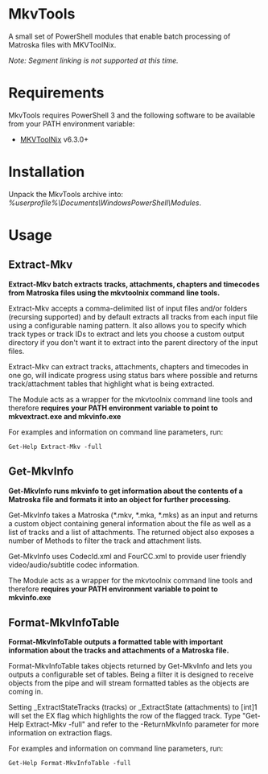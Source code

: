 MkvTools
========

A small set of PowerShell modules that enable batch processing of Matroska files with  MKVToolNix.

_Note: Segment linking is not supported at this time._

Requirements
============

MkvTools requires PowerShell 3 and the following software to be available from your PATH environment variable:

* [MKVToolNix](http://www.bunkus.org/videotools/mkvtoolnix/) v6.3.0+

Installation
============

Unpack the MkvTools archive into: _%userprofile%\Documents\WindowsPowerShell\Modules_.

Usage
=====

Extract-Mkv
-----------

**Extract-Mkv batch extracts tracks, attachments, chapters and timecodes from Matroska files using the mkvtoolnix command line tools.**


Extract-Mkv accepts a comma-delimited list of input files and/or folders (recursing supported) and by default extracts all tracks from each input file using a configurable naming pattern.
It also allows you to specify which track types or track IDs to extract and lets you choose a custom output directory if you don't want it to extract into the parent directory of the input files.

Extract-Mkv can extract tracks, attachments, chapters and timecodes in one go, will indicate progress using status bars where possible and returns track/attachment tables that highlight what is being extracted. 

The Module acts as a wrapper for the mkvtoolnix command line tools and therefore **requires your PATH environment variable to point to mkvextract.exe and mkvinfo.exe**

For examples and information on command line parameters, run:

```
Get-Help Extract-Mkv -full
```

Get-MkvInfo
-----------

**Get-MkvInfo runs mkvinfo to get information about the contents of a Matroska file and formats it into an object for further processing.**

Get-MkvInfo takes a Matroska (*.mkv, *.mka, *.mks) as an input and returns a custom object containing general information about the file as well as a list of tracks and a list of attachments.
The returned object also exposes a number of Methods to filter the track and attachment lists.

Get-MkvInfo uses CodecId.xml and FourCC.xml to provide user friendly video/audio/subtitle codec information.

The Module acts as a wrapper for the mkvtoolnix command line tools and therefore **requires your PATH environment variable to point to mkvinfo.exe**


Format-MkvInfoTable
-------------------

**Format-MkvInfoTable outputs a formatted table with important information about the tracks and attachments of a Matroska file.**

Format-MkvInfoTable takes objects returned by Get-MkvInfo and lets you outputs a configurable set of tables.
Being a filter it is designed to receive objects from the pipe
and will stream formatted tables as the objects are coming in.

Setting _ExtractStateTracks (tracks) or _ExtractState (attachments) to [int]1 will set the EX flag
which highlights the row of the flagged track.
Type "Get-Help Extract-Mkv -full" and refer to the -ReturnMkvInfo parameter for more information on extraction flags.

For examples and information on command line parameters, run:

```
Get-Help Format-MkvInfoTable -full
```